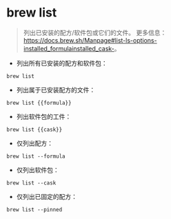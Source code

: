 # brew list

> 列出已安装的配方/软件包或它们的文件。
> 更多信息：<https://docs.brew.sh/Manpage#list-ls-options-installed_formulainstalled_cask->。

- 列出所有已安装的配方和软件包：

`brew list`

- 列出属于已安装配方的文件：

`brew list {{formula}}`

- 列出软件包的工件：

`brew list {{cask}}`

- 仅列出配方：

`brew list --formula`

- 仅列出软件包：

`brew list --cask`

- 仅列出已固定的配方：

`brew list --pinned`